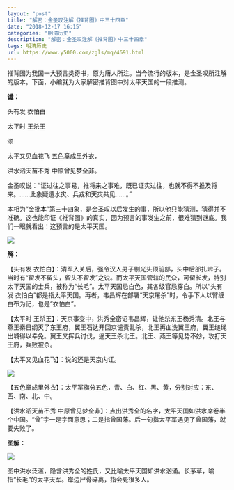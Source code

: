 ```yaml
---
layout: "post"
title: "解密：金圣叹注解《推背图》中三十四章"
date: "2018-12-17 16:15"
categories: "明清历史"
description: "解密：金圣叹注解《推背图》中三十四章"
tags: 明清历史
url: https://www.y5000.com/zgls/mq/4691.html
---
```






推背图为我国一大预言类奇书，原为唐人所注。当今流行的版本，是金圣叹所注解的版本。下面，小编就为大家解密推背图中对太平天国的一段推测。

**谶：**

头有发 衣怕白

太平时 王杀王

颂

太平又见血花飞 五色章成里外衣，

洪水滔天苗不秀 中原曾见梦全非。

金圣叹说：“证过往之事易，推将来之事难，既已证实过往，也就不得不推及将来。......此象疑遭水灾、兵戎和天灾共见......。”

本相为“金批本”第三十四象，是金圣叹以后发生的事，所以他只能猜测，猜得并不准确。这也能印证《推背图》的真实，因为预言的事发生之前，很难猜到谜底。我们一眼就看出：这预言的是太平天国。

![](/uploads/allimg/161107/6-16110G001205T.JPG)

**解：**

【头有发
衣怕白】：清军入关后，强令汉人男子剔光头顶前部，头中后部扎辫子。当时有“留发不留头，留头不留发”之说。而太平天国管辖的民众，可留长发，特别太平天国的士兵，被称为“长毛”。太平天国忌白色，其各级官忌穿白。所以“头有发
衣怕白”都是指太平天国。再者，韦昌辉在部署“天京屠杀”时，令手下人以臂缠白布为记，也是“衣怕白”。

【太平时
王杀王】：天京事变中，洪秀全密诏韦昌辉，让他杀东王杨秀清。北王与燕王秦日纲灭了东王府，翼王石达开回京谴责乱杀，北王再血洗翼王府，翼王缒绳出城得以幸免。翼王又挥兵讨伐，逼天王杀北王。北王、燕王等见势不妙，攻打天王府，兵败被杀。

【太平又见血花飞】：说的还是天京内讧。

![](/uploads/allimg/161107/6-16110G004161F.JPG)

【五色章成里外衣】：太平军旗分五色，青、白、红、黑、黄，分别对应：东、西、南、北、中。

【洪水滔天苗不秀
中原曾见梦全非】：点出洪秀全的名字，太平天国如洪水席卷半个中国。“曾”字一是字面意思；二是指曾国藩。后一句指太平军遇见了曾国藩，就要失败了。

**图解：**

![](/uploads/allimg/161107/6-16110G004334a.JPG)

图中洪水泛滥，隐含洪秀全的姓氏，又比喻太平天国如洪水汹涌。长茅草，喻指“长毛”的太平天军。岸边尸骨碎离，指会死很多人。
